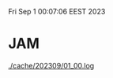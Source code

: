 Fri Sep  1 00:07:06 EEST 2023
# JAM
<a href='./cache/202309/01_00.log'>./cache/202309/01_00.log</a>
